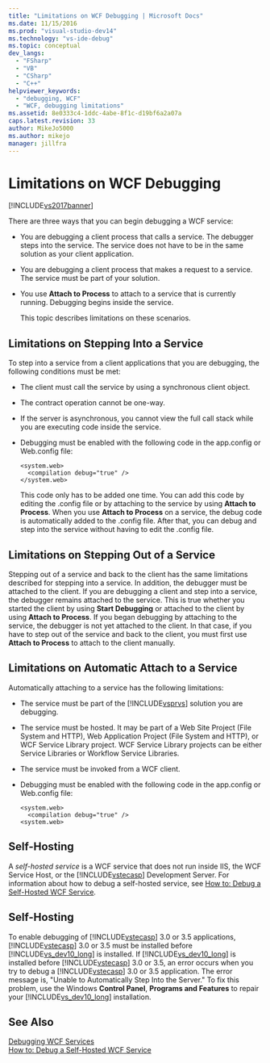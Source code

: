 ```yaml
---
title: "Limitations on WCF Debugging | Microsoft Docs"
ms.date: 11/15/2016
ms.prod: "visual-studio-dev14"
ms.technology: "vs-ide-debug"
ms.topic: conceptual
dev_langs: 
  - "FSharp"
  - "VB"
  - "CSharp"
  - "C++"
helpviewer_keywords: 
  - "debugging, WCF"
  - "WCF, debugging limitations"
ms.assetid: 8e0333c4-1ddc-4abe-8f1c-d19bf6a2a07a
caps.latest.revision: 33
author: MikeJo5000
ms.author: mikejo
manager: jillfra
---
```

# Limitations on WCF Debugging
[!INCLUDE[vs2017banner](../includes/vs2017banner.md)]

There are three ways that you can begin debugging a WCF service:  
  
- You are debugging a client process that calls a service. The debugger steps into the service. The service does not have to be in the same solution as your client application.  
  
- You are debugging a client process that makes a request to a service. The service must be part of your solution.  
  
- You use **Attach to Process** to attach to a service that is currently running. Debugging begins inside the service.  
  
  This topic describes limitations on these scenarios.  
  
## Limitations on Stepping Into a Service  
 To step into a service from a client applications that you are debugging, the following conditions must be met:  
  
- The client must call the service by using a synchronous client object.  
  
- The contract operation cannot be one-way.  
  
- If the server is asynchronous, you cannot view the full call stack while you are executing code inside the service.  
  
- Debugging must be enabled with the following code in the app.config or Web.config file:  
  
    ```  
    <system.web>  
      <compilation debug="true" />  
    </system.web>  
    ```  
  
     This code only has to be added one time. You can add this code by editing the .config file or by attaching to the service by using **Attach to Process**. When you use **Attach to Process** on a service, the debug code is automatically added to the .config file. After that, you can debug and step into the service without having to edit the .config file.  
  
## Limitations on Stepping Out of a Service  
 Stepping out of a service and back to the client has the same limitations described for stepping into a service. In addition, the debugger must be attached to the client. If you are debugging a client and step into a service, the debugger remains attached to the service. This is true whether you started the client by using **Start Debugging** or attached to the client by using **Attach to Process**. If you began debugging by attaching to the service, the debugger is not yet attached to the client. In that case, if you have to step out of the service and back to the client, you must first use **Attach to Process** to attach to the client manually.  
  
## Limitations on Automatic Attach to a Service  
 Automatically attaching to a service has the following limitations:  
  
- The service must be part of the [!INCLUDE[vsprvs](../includes/vsprvs-md.md)] solution you are debugging.  
  
- The service must be hosted. It may be part of a Web Site Project (File System and HTTP), Web Application Project (File System and HTTP), or WCF Service Library project. WCF Service Library projects can be either Service Libraries or Workflow Service Libraries.  
  
- The service must be invoked from a WCF client.  
  
- Debugging must be enabled with the following code in the app.config or Web.config file:  
  
    ```  
    <system.web>  
      <compilation debug="true" />  
    <system.web>  
    ```  
  
## Self-Hosting  
 A *self-hosted service* is a WCF service that does not run inside IIS, the WCF Service Host, or the [!INCLUDE[vstecasp](../includes/vstecasp-md.md)] Development Server. For information about how to debug a self-hosted service, see [How to: Debug a Self-Hosted WCF Service](../debugger/how-to-debug-a-self-hosted-wcf-service.md).  
  
## Self-Hosting  
 To enable debugging of [!INCLUDE[vstecasp](../includes/vstecasp-md.md)] 3.0 or 3.5 applications, [!INCLUDE[vstecasp](../includes/vstecasp-md.md)] 3.0 or 3.5 must be installed before [!INCLUDE[vs_dev10_long](../includes/vs-dev10-long-md.md)] is installed. If [!INCLUDE[vs_dev10_long](../includes/vs-dev10-long-md.md)] is installed before [!INCLUDE[vstecasp](../includes/vstecasp-md.md)] 3.0 or 3.5, an error occurs when you try to debug a [!INCLUDE[vstecasp](../includes/vstecasp-md.md)] 3.0 or 3.5 application. The error message is, "Unable to Automatically Step Into the Server." To fix this problem, use the Windows **Control Panel**, **Programs and Features** to repair your [!INCLUDE[vs_dev10_long](../includes/vs-dev10-long-md.md)] installation.  
  
## See Also  
 [Debugging WCF Services](../debugger/debugging-wcf-services.md)   
 [How to: Debug a Self-Hosted WCF Service](../debugger/how-to-debug-a-self-hosted-wcf-service.md)
